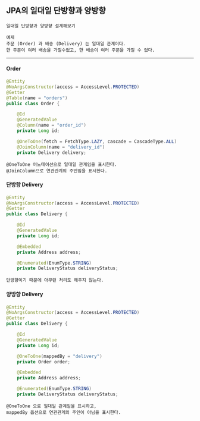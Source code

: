 ## JPA의 일대일 단방향과 양방향

    일대일 단방향과 양방향 설계해보기

    예제
    주문 (Order) 과 배송 (Delivery) 는 일대일 관계이다.
    한 주문이 여러 배송을 가질수없고, 한 배송이 여러 주문을 가질 수 없다.

---

#### Order

```java
@Entity
@NoArgsConstructor(access = AccessLevel.PROTECTED)
@Getter
@Table(name = "orders")
public class Order {

    @Id
    @GeneratedValue
    @Column(name = "order_id")
    private Long id;

    @OneToOne(fetch = FetchType.LAZY, cascade = CascadeType.ALL)
    @JoinColumn(name = "delivery_id")
    private Delivery delivery;
```

    @OneToOne 어노테이션으로 일대일 관계임을 표시한다.
    @JoinColumn으로 연관관계의 주인임을 표시한다.

#### 단방향 Delivery

```java
@Entity
@NoArgsConstructor(access = AccessLevel.PROTECTED)
@Getter
public class Delivery {

    @Id
    @GeneratedValue
    private Long id;

    @Embedded
    private Address address;

    @Enumerated(EnumType.STRING)
    private DeliveryStatus deliveryStatus;
```

    단방향이기 때문에 아무런 처리도 해주지 않는다.

#### 양방향 Delivery

```java
@Entity
@NoArgsConstructor(access = AccessLevel.PROTECTED)
@Getter
public class Delivery {

    @Id
    @GeneratedValue
    private Long id;

    @OneToOne(mappedBy = "delivery")
    private Order order;

    @Embedded
    private Address address;

    @Enumerated(EnumType.STRING)
    private DeliveryStatus deliveryStatus;
```

    @OneToOne 으로 일대일 관계임을 표시하고,
    mappedBy 옵션으로 연관관계의 주인이 아님을 표시한다.